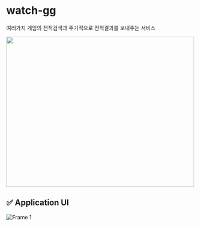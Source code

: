 # watch-gg
여러가지 게임의 전적검색과 주기적으로 전적결과를 보내주는 서비스

<img src="https://github-production-user-asset-6210df.s3.amazonaws.com/84367108/328153090-baa40d39-1bc5-44a1-a8aa-fb3584afdc05.png?X-Amz-Algorithm=AWS4-HMAC-SHA256&X-Amz-Credential=AKIAVCODYLSA53PQK4ZA%2F20240506%2Fus-east-1%2Fs3%2Faws4_request&X-Amz-Date=20240506T104700Z&X-Amz-Expires=300&X-Amz-Signature=de99cd5301bae4f503cdce072b37a63c5830d77bc5a66e96a259d38a7ee12882&X-Amz-SignedHeaders=host&actor_id=84367108&key_id=0&repo_id=795005691" width="500" height="400"/>

## ✅ Application UI
![Frame 1](https://github.com/f-lab-edu/watch-gg/assets/84367108/25f1f743-6c10-47ad-aebc-4940c618db8d)
